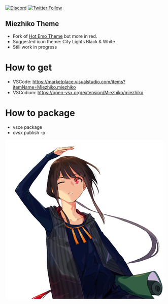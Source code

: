 [![Discord](https://img.shields.io/discord/611822838831251466?label=Discord&color=pink)](https://discord.gg/GdzjVvD)
[![Twitter Follow](https://img.shields.io/twitter/follow/Miezhiko.svg?style=social)](https://twitter.com/Miezhiko)

## Miezhiko Theme

 - Fork of [Hot Emo Theme](https://github.com/Miezhiko/hot-emo-theme) but more in red.
 - Suggested icon theme: City Lights Black & White
 - Still work in progress

# How to get

 - VSCode: https://marketplace.visualstudio.com/items?itemName=Miezhiko.miezhiko
 - VSCodium: https://open-vsx.org/extension/Miezhiko/miezhiko

# How to package

 - vsce package
 - ovsx publish -p <access token>

![alt text](https://github.com/Miezhiko/Miezhiko-theme/blob/mawa/Miezhiko.png?raw=true)

